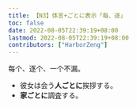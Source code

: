 ```yaml
---
title: 【N3】体言+ごとに表示「每、逐」
toc: false
date: 2022-08-05T22:39:19+08:00
lastmod: 2022-08-05T22:39:19+08:00
contributors: ["HarborZeng"]
---
```


每个、逐个、一个不漏。

- 彼女は会う**人ごとに**挨拶する。
- **家ごとに**調査する。
